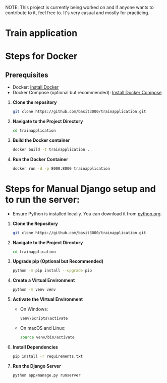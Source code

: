 NOTE: This project is currently being worked on and if anyone wants to contribute to it, feel free to. It's very casual and mostly for practicing.

# Train application

# Steps for Docker

## Prerequisites

- Docker: [Install Docker](https://docs.docker.com/get-docker/)
- Docker Compose (optional but recommended): [Install Docker Compose](https://docs.docker.com/compose/install/)

1. **Clone the repository**

    ```sh
    git clone https://github.com/basit3000/trainapplication.git
    ```

2. **Navigate to the Project Directory**

    ```sh
    cd trainapplication
    ```

3. **Build the Docker container**

    ```sh
    docker build -t trainapplication .
    ```

4. **Run the Docker Container**
    
    ```sh
    docker run -d -p 8000:8000 trainapplication
    ```

# Steps for Manual Django setup and to run the server:

- Ensure Python is installed locally. You can download it from [python.org](https://www.python.org/).

1. **Clone the Repository**

    ```sh
    git clone https://github.com/basit3000/trainapplication.git
    ```

2. **Navigate to the Project Directory**

    ```sh
    cd trainapplication
    ```

3. **Upgrade pip (Optional but Recommended)**

    ```sh
    python -m pip install --upgrade pip
    ```

4. **Create a Virtual Environment**

    ```sh
    python -m venv venv
    ```

5. **Activate the Virtual Environment**

    - On Windows:

        ```sh
        venv\Scripts\activate
        ```

    - On macOS and Linux:

        ```sh
        source venv/bin/activate
        ```

6. **Install Dependencies**

    ```sh
    pip install -r requirements.txt
    ```

7. **Run the Django Server**

    ```sh
    python app/manage.py runserver
